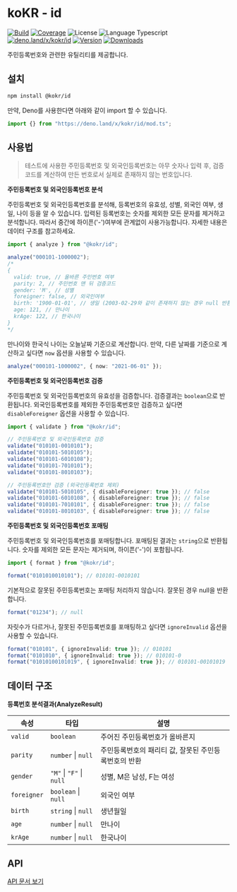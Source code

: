 # koKR - id

<p>
  <a href="https://github.com/wan2land/kokr/actions"><img alt="Build" src="https://img.shields.io/github/actions/workflow/status/wan2land/kokr/ci.yml?branch=main&logo=github&style=flat-square" /></a>
  <a href="https://codecov.io/gh/wan2land/kokr"><img alt="Coverage" src="https://img.shields.io/codecov/c/gh/wan2land/kokr?style=flat-square" /></a>
  <img alt="License" src="https://img.shields.io/npm/l/@kokr/id.svg?style=flat-square" />
  <img alt="Language Typescript" src="https://img.shields.io/badge/language-Typescript-007acc.svg?style=flat-square" />
  <br />
  <a href="https://deno.land/x/kokr/id"><img alt="deno.land/x/kokr/id" src="https://img.shields.io/badge/dynamic/json?url=https://api.github.com/repos/wan2land/kokr/tags&query=$[0].name&display_name=tag&label=deno.land/x/kokr@&style=flat-square&logo=deno&labelColor=000&color=777&suffix=/id" /></a>
  <a href="https://www.npmjs.com/package/@kokr/id"><img alt="Version" src="https://img.shields.io/npm/v/@kokr/id.svg?style=flat-square&logo=npm" /></a>
  <a href="https://npmcharts.com/compare/@kokr/id?minimal=true"><img alt="Downloads" src="https://img.shields.io/npm/dt/@kokr/id.svg?style=flat-square" /></a>
</p>

주민등록번호와 관련한 유틸리티를 제공합니다.

## 설치

```bash
npm install @kokr/id
```

만약, Deno를 사용한다면 아래와 같이 import 할 수 있습니다.

```typescript
import {} from "https://deno.land/x/kokr/id/mod.ts";
```

## 사용법

> 테스트에 사용한 주민등록번호 및 외국인등록번호는 아무 숫자나 입력 후,
> 검증코드를 계산하여 만든 번호로서 실제로 존재하지 않는 번호입니다.

**주민등록번호 및 외국인등록번호 분석**

주민등록번호 및 외국인등록번호를 분석해, 등록번호의 유효성, 성별, 외국인 여부,
생일, 나이 등을 알 수 있습니다. 입력된 등록번호는 숫자를 제외한 모든 문자를
제거하고 분석합니다. 따라서 중간에 하이픈('-')여부에 관계없이 사용가능합니다.
자세한 내용은 데이터 구조를 참고하세요.

```typescript
import { analyze } from "@kokr/id";

analyze("000101-1000002");
/*
{
  valid: true, // 올바른 주민번호 여부
  parity: 2, // 주민번호 맨 뒤 검증코드
  gender: 'M', // 성별
  foreigner: false, // 외국인여부
  birth: '1900-01-01', // 생일 (2003-02-29와 같이 존재하지 않는 경우 null 반환)
  age: 121, // 만나이
  krAge: 122, // 한국나이
}
*/
```

만나이와 한국식 나이는 오늘날짜 기준으로 계산합니다. 만약, 다른 날짜를 기준으로
계산하고 싶다면 `now` 옵션을 사용할 수 있습니다.

```typescript
analyze("000101-1000002", { now: "2021-06-01" });
```

**주민등록번호 및 외국인등록번호 검증**

주민등록번호 및 외국인등록번호의 유효성을 검증합니다. 검증결과는 `boolean`으로
반환됩니다. 외국인등록번호를 제외한 주민등록번호만 검증하고 싶다면
`disableForeigner` 옵션을 사용할 수 있습니다.

```typescript
import { validate } from "@kokr/id";

// 주민등록번호 및 외국인등록번호 검증
validate("010101-0010101");
validate("010101-5010105");
validate("010101-6010108");
validate("010101-7010101");
validate("010101-8010103");

// 주민등록번호만 검증 (외국인등록번호 제외)
validate("010101-5010105", { disableForeigner: true }); // false
validate("010101-6010108", { disableForeigner: true }); // false
validate("010101-7010101", { disableForeigner: true }); // false
validate("010101-8010103", { disableForeigner: true }); // false
```

**주민등록번호 및 외국인등록번호 포매팅**

주민등록번호 및 외국인등록번호를 포매팅합니다. 포매팅된 결과는 `string`으로
반환됩니다. 숫자를 제외한 모든 문자는 제거되며, 하이픈('-')이 포함됩니다.

```typescript
import { format } from "@kokr/id";

format("0101010010101"); // 010101-0010101
```

기본적으로 잘못된 주민등록번호는 포매팅 처리하지 않습니다. 잘못된 경우 null을
반환합니다.

```typescript
format("01234"); // null
```

자릿수가 다르거나, 잘못된 주민등록번호를 포매팅하고 싶다면 `ignoreInvalid`
옵션을 사용할 수 있습니다.

```typescript
format("010101", { ignoreInvalid: true }); // 010101
format("0101010", { ignoreInvalid: true }); // 010101-0
format("01010100101019", { ignoreInvalid: true }); // 010101-00101019
```

## 데이터 구조

**등록번호 분석결과(AnalyzeResult)**

| 속성        | 타입                     | 설명                                                 |
| ----------- | ------------------------ | ---------------------------------------------------- |
| `valid`     | `boolean`                | 주어진 주민등록번호가 올바른지                       |
| `parity`    | `number` \| `null`       | 주민등록번호의 패리티 값, 잘못된 주민등록번호의 반환 |
| `gender`    | `"M"` \| `"F"` \| `null` | 성별, M은 남성, F는 여성                             |
| `foreigner` | `boolean` \| `null`      | 외국인 여부                                          |
| `birth`     | `string` \| `null`       | 생년월일                                             |
| `age`       | `number` \| `null`       | 만나이                                               |
| `krAge`     | `number` \| `null`       | 한국나이                                             |

## API

[API 문서 보기](https://deno.land/x/kokr/id/mod.ts)
